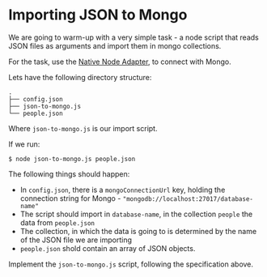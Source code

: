 # Importing JSON to Mongo

We are going to warm-up with a very simple task - a node script that reads JSON files as arguments and import them in mongo collections.

For the task, use the [Native Node Adapter](https://github.com/mongodb/node-mongodb-native), to connect with Mongo.

Lets have the following directory structure:

```
.
├── config.json
├── json-to-mongo.js
└── people.json
```

Where `json-to-mongo.js` is our import script.

If we run:

```
$ node json-to-mongo.js people.json
```

The following things should happen:

* In `config.json`, there is a `mongoConnectionUrl` key, holding the connection string for Mongo - `"mongodb://localhost:27017/database-name"`
* The script should import in `database-name`, in the collection `people` the data from `people.json`
* The collection, in which the data is going to is determined by the name of the JSON file we are importing
* `people.json` shold contain an array of JSON objects.

Implement the `json-to-mongo.js` script, following the specification above.